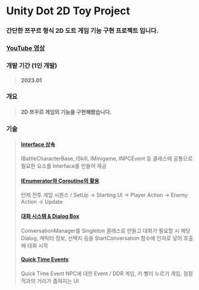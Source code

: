 # Unity Dot 2D Toy Project
### 간단한 쯔꾸르 형식 2D 도트 게임 기능 구현 프로젝트 입니다.

### [YouTube 영상](https://www.youtube.com/watch?v=dvmgrQxe0D0)

### 개발 기간 (1인 개발)
> #### 2023.01

### 개요
> #### 2D 쯔꾸르 게임의 기능을 구현해봤습니다.

### 기술
> #### [Interface 상속](https://github.com/Chanwoongs/Unity2DToyProject/blob/main/Assets/Scripts/Battle/IBattleCharacterBase.cs)
> IBattleCharacterBase, ISkill, IMinigame, INPCEvent 등 클래스에 공통으로 필요한 요소를 Interface를 만들어 제공
> #### [IEnumerator와 Coroutine의 활용](https://github.com/Chanwoongs/Unity2DToyProject/blob/main/Assets/Scripts/Battle/BattleSystem.cs)
> 턴제 전투 게임 시퀀스 / SetUp -> Starting UI -> Player Action -> Enemy Action -> Update
> #### [대화 시스템 & Dialog Box](https://github.com/Chanwoongs/Unity2DToyProject/blob/main/Assets/Scripts/Game/ConversationManager.cs)
> ConversationManager를 Singleton 클래스로 만들고 대화가 필요할 시 해당 Dialog, 캐릭터 정보, 선택지 등을 StartConversation 함수에 인자로 넣어 호출해 대화 시작
> #### [Quick Time Events](https://github.com/Chanwoongs/Unity2DToyProject/blob/main/Assets/Scripts/QTEs/TabTabEvent.cs)
> Quick Time Event NPC에 대한 Event / DDR 게임, 키 빨리 누르기 게임, 점점 적과의 거리가 좁혀지는 UI
